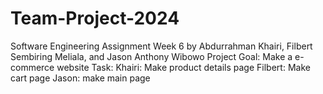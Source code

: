 # Team-Project-2024
Software Engineering Assignment Week 6 by Abdurrahman Khairi, Filbert Sembiring Meliala, and Jason Anthony Wibowo
Project Goal: Make a e-commerce website
Task:
Khairi: Make product details page
Filbert: Make cart page
Jason: make main page
